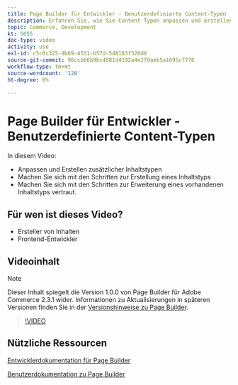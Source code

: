 ```yaml
---
title: Page Builder für Entwickler - Benutzerdefinierte Content-Typen
description: Erfahren Sie, wie Sie Content-Typen anpassen und erstellen können. Machen Sie sich mit den Schritten zur Erstellung eines ​ vertraut. Machen Sie sich mit den Schritten zur Erweiterung eines vorhandenen Inhaltstyps vertraut.
topic: Commerce, Development
kt: 5655
doc-type: video
activity: use
exl-id: c5c0c325-9b69-4531-b57d-5d8183f320d8
source-git-commit: 96ccb66b9bc4581d4192a4e2f0aeb5a1695c7776
workflow-type: tm+mt
source-wordcount: '128'
ht-degree: 0%

---
```


# Page Builder für Entwickler - Benutzerdefinierte Content-Typen

In diesem Video:

- Anpassen und Erstellen zusätzlicher Inhaltstypen
- Machen Sie sich mit den Schritten zur Erstellung eines Inhaltstyps &#x200B;
- Machen Sie sich mit den Schritten zur Erweiterung eines vorhandenen Inhaltstyps vertraut.

## Für wen ist dieses Video?

- Ersteller von Inhalten
- Frontend-Entwickler

## Videoinhalt

>[!NOTE]
>
>Dieser Inhalt spiegelt die Version 1.0.0 von Page Builder für Adobe Commerce 2.3.1 wider. Informationen zu Aktualisierungen in späteren Versionen finden Sie in der [Versionshinweise zu Page Builder](https://devdocs.magento.com/page-builder/docs/release-notes.html).

>[!VIDEO](https://video.tv.adobe.com/v/35714?quality=12&learn=on)

## Nützliche Ressourcen

[Entwicklerdokumentation für Page Builder](https://devdocs.magento.com/page-builder/docs/index.html)

[Benutzerdokumentation zu Page Builder](https://docs.magento.com/user-guide/cms/page-builder.html)
